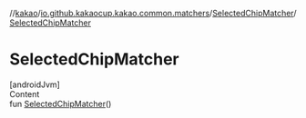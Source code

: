 //[kakao](../../../index.md)/[io.github.kakaocup.kakao.common.matchers](../index.md)/[SelectedChipMatcher](index.md)/[SelectedChipMatcher](-selected-chip-matcher.md)



# SelectedChipMatcher  
[androidJvm]  
Content  
fun [SelectedChipMatcher](-selected-chip-matcher.md)()  



